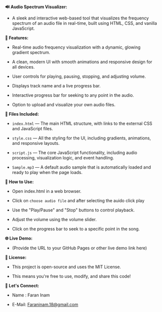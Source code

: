 __🔊 Audio Spectrum Visualizer:__

- A sleek and interactive web-based tool that visualizes the frequency spectrum of an audio file in real-time, built using HTML, CSS, and vanilla JavaScript.

__🌟 Features:__

- Real-time audio frequency visualization with a dynamic, glowing gradient spectrum.

- A clean, modern UI with smooth animations and responsive design for all devices.

- User controls for playing, pausing, stopping, and adjusting volume.

- Displays track name and a live progress bar.

- Interactive progress bar for seeking to any point in the audio.

- Option to upload and visualize your own audio files.

__📁 Files Included:__

- `index.html` — The main HTML structure, with links to the external CSS and JavaScript files.

- `style.css` — All the styling for the UI, including gradients, animations, and responsive layouts.

- `script.js` — The core JavaScript functionality, including audio processing, visualization logic, and event handling.

- `Sample.mp3` — A default audio sample that is automatically loaded and ready to play when the page loads.

__🚀 How to Use:__

- Open index.html in a web browser.

- Click on `choose audio file` and after selecting the auido click play

- Use the "Play/Pause" and "Stop" buttons to control playback.

- Adjust the volume using the volume slider.

- Click on the progress bar to seek to a specific point in the song.

__🌐 Live Demo:__

- (Provide the URL to your GitHub Pages or other live demo link here)

__📄 License:__

- This project is open-source and uses the MIT License.

- This means you're free to use, modify, and share this code!

__📧 Let's Connect:__

- Name : Faran Inam
  
- E-Mail: Faraninam.18@gmail.com
